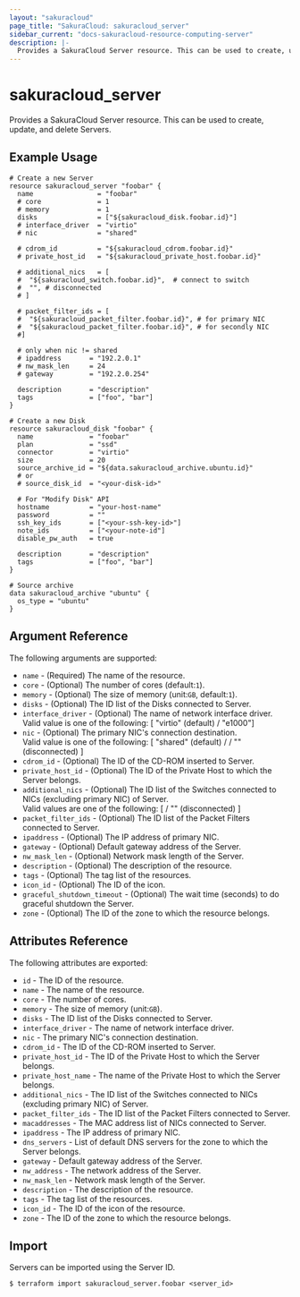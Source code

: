 ```yaml
---
layout: "sakuracloud"
page_title: "SakuraCloud: sakuracloud_server"
sidebar_current: "docs-sakuracloud-resource-computing-server"
description: |-
  Provides a SakuraCloud Server resource. This can be used to create, update, and delete Servers.
---
```


# sakuracloud\_server

Provides a SakuraCloud Server resource. This can be used to create, update, and delete Servers.

## Example Usage

```hcl
# Create a new Server
resource sakuracloud_server "foobar" {
  name                = "foobar"
  # core              = 1
  # memory            = 1
  disks               = ["${sakuracloud_disk.foobar.id}"]
  # interface_driver  = "virtio"
  # nic               = "shared"
  
  # cdrom_id          = "${sakuracloud_cdrom.foobar.id}"
  # private_host_id   = "${sakuracloud_private_host.foobar.id}"
  
  # additional_nics   = [
  #  "${sakuracloud_switch.foobar.id}",  # connect to switch
  #  "", # disconnected
  # ] 
  
  # packet_filter_ids = [
  #  "${sakuracloud_packet_filter.foobar.id}", # for primary NIC
  #  "${sakuracloud_packet_filter.foobar.id}", # for secondly NIC
  #]
 
  # only when nic != shared
  # ipaddress       = "192.2.0.1"
  # nw_mask_len     = 24
  # gateway         = "192.2.0.254" 
  
  description       = "description"
  tags              = ["foo", "bar"]
}

# Create a new Disk
resource sakuracloud_disk "foobar" {
  name              = "foobar"
  plan              = "ssd"
  connector         = "virtio"
  size              = 20
  source_archive_id = "${data.sakuracloud_archive.ubuntu.id}"
  # or
  # source_disk_id  = "<your-disk-id>"
  
  # For "Modify Disk" API
  hostname          = "your-host-name"
  password          = ""
  ssh_key_ids       = ["<your-ssh-key-id>"]
  note_ids          = ["<your-note-id"]
  disable_pw_auth   = true
  
  description       = "description"
  tags              = ["foo", "bar"]
}

# Source archive
data sakuracloud_archive "ubuntu" {
  os_type = "ubuntu"
}

```

## Argument Reference

The following arguments are supported:

* `name` - (Required) The name of the resource.
* `core` - (Optional) The number of cores (default:`1`).
* `memory` - (Optional) The size of memory (unit:`GB`, default:`1`).
* `disks` - (Optional) The ID list of the Disks connected to Server.
* `interface_driver` - (Optional) The name of network interface driver.  
Valid value is one of the following: [ "virtio" (default) / "e1000"]
* `nic` - (Optional) The primary NIC's connection destination.  
Valid value is one of the following: [ "shared" (default) / <Switch ID> / "" (disconnected) ]
* `cdrom_id` - (Optional) The ID of the CD-ROM inserted to Server.
* `private_host_id` - (Optional) The ID of the Private Host to which the Server belongs.
* `additional_nics` - (Optional) The ID list of the Switches connected to NICs (excluding primary NIC) of Server.  
Valid values are one of the following: [ <Switch ID> / "" (disconnected) ]
* `packet_filter_ids` - (Optional) The ID list of the Packet Filters connected to Server.
* `ipaddress` - (Optional) The IP address of primary NIC.
* `gateway` - (Optional) Default gateway address of the Server.	 
* `nw_mask_len` - (Optional) Network mask length of the Server.
* `description` - (Optional) The description of the resource.
* `tags` - (Optional) The tag list of the resources.
* `icon_id` - (Optional) The ID of the icon.
* `graceful_shutdown_timeout` - (Optional) The wait time (seconds) to do graceful shutdown the Server.
* `zone` - (Optional) The ID of the zone to which the resource belongs.

## Attributes Reference

The following attributes are exported:

* `id` - The ID of the resource.
* `name` - The name of the resource.
* `core` - The number of cores.
* `memory` - The size of memory (unit:`GB`).
* `disks` - The ID list of the Disks connected to Server.
* `interface_driver` - The name of network interface driver.
* `nic` - The primary NIC's connection destination.
* `cdrom_id` - The ID of the CD-ROM inserted to Server.
* `private_host_id` - The ID of the Private Host to which the Server belongs.
* `private_host_name` - The name of the Private Host to which the Server belongs.
* `additional_nics` - The ID list of the Switches connected to NICs (excluding primary NIC) of Server.
* `packet_filter_ids` - The ID list of the Packet Filters connected to Server.
* `macaddresses` - The MAC address list of NICs connected to Server.
* `ipaddress` - The IP address of primary NIC.
* `dns_servers` - List of default DNS servers for the zone to which the Server belongs.
* `gateway` - Default gateway address of the Server.	 
* `nw_address` - The network address of the Server.
* `nw_mask_len` - Network mask length of the Server.
* `description` - The description of the resource.
* `tags` - The tag list of the resources.
* `icon_id` - The ID of the icon of the resource.
* `zone` - The ID of the zone to which the resource belongs.

## Import

Servers can be imported using the Server ID.

```
$ terraform import sakuracloud_server.foobar <server_id>
```
